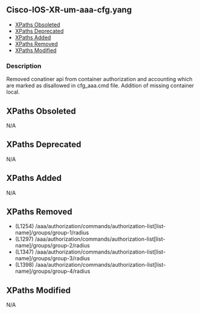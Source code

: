 ## Cisco-IOS-XR-um-aaa-cfg.yang

- [XPaths Obsoleted](#xpaths-obsoleted)
- [XPaths Deprecated](#xpaths-deprecated)
- [XPaths Added](#xpaths-added)
- [XPaths Removed](#xpaths-removed)
- [XPaths Modified](#xpaths-modified)

### Description

Removed conatiner api from container authorization and accounting which are marked as disallowed in cfg_aaa.cmd file. Addition of missing container local.

## XPaths Obsoleted

N/A

## XPaths Deprecated

N/A

## XPaths Added

N/A

## XPaths Removed

- (L1254)	/aaa/authorization/commands/authorization-list[list-name]/groups/group-1/radius
- (L1297)	/aaa/authorization/commands/authorization-list[list-name]/groups/group-2/radius
- (L1347)	/aaa/authorization/commands/authorization-list[list-name]/groups/group-3/radius
- (L1398)	/aaa/authorization/commands/authorization-list[list-name]/groups/group-4/radius

## XPaths Modified

N/A

